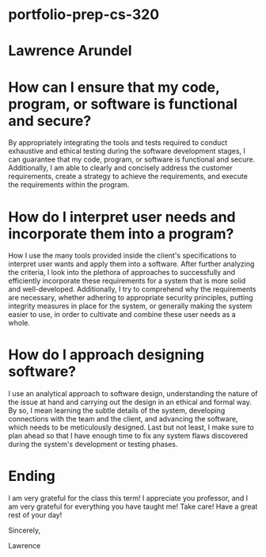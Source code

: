 # portfolio-prep-cs-320
# Lawrence Arundel 

# How can I ensure that my code, program, or software is functional and secure?
By appropriately integrating the tools and tests required to conduct exhaustive and ethical testing during the software development stages, I can guarantee that my code, program, or software is functional and secure. Additionally, I am able to clearly and concisely address the customer requirements, create a strategy to achieve the requirements, and execute the requirements within the program.

# How do I interpret user needs and incorporate them into a program?
How I use the many tools provided inside the client's specifications to interpret user wants and apply them into a software. After further analyzing the criteria, I look into the plethora of approaches to successfully and efficiently incorporate these requirements for a system that is more solid and well-developed. Additionally, I try to comprehend why the requirements are necessary, whether adhering to appropriate security principles, putting integrity measures in place for the system, or generally making the system easier to use, in order to cultivate and combine these user needs as a whole.

# How do I approach designing software?
I use an analytical approach to software design, understanding the nature of the issue at hand and carrying out the design in an ethical and formal way. By so, I mean learning the subtle details of the system, developing connections with the team and the client, and advancing the software, which needs to be meticulously designed. Last but not least, I make sure to plan ahead so that I have enough time to fix any system flaws discovered during the system's development or testing phases.

# Ending
I am very grateful for the class this term! I appreciate you professor, and I am very grateful for everything you have taught me! Take care! Have a great rest of your day!

Sincerely,

Lawrence
